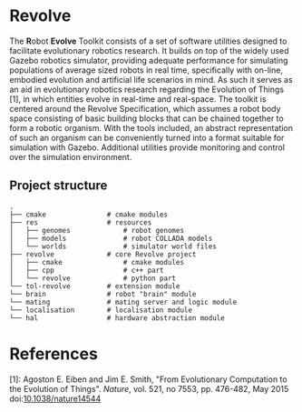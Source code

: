 # Revolve

The **R**obot **Evolve** Toolkit consists of a set of software
utilities designed to facilitate evolutionary robotics research. It builds
on top of the widely used Gazebo robotics simulator, providing adequate
performance for simulating populations of average sized robots in real time,
specifically with on-line, embodied evolution and artificial life scenarios in
mind. As such it serves as an aid in evolutionary robotics research regarding
the Evolution of Things [1], in which entities evolve in real-time and
real-space. The toolkit is centered around the Revolve Specification, which
assumes a robot body space consisting of basic building blocks that can be
chained together to form a robotic organism. With the tools included, an
abstract representation of such an organism can be conveniently turned into a
format suitable for simulation with Gazebo. Additional utilities provide
monitoring and control over the simulation environment.

## Project structure

```
.
├── cmake               # cmake modules
├── res                 # resources
│   ├── genomes             # robot genomes
│   ├── models              # robot COLLADA models
│   └── worlds              # simulator world files
├── revolve             # core Revolve project
│   ├── cmake               # cmake modules
│   ├── cpp                 # c++ part
│   └── revolve             # python part
└── tol-revolve         # extension module
└── brain               # robot "brain" module
└── mating              # mating server and logic module
└── localisation        # localisation module
└── hal                 # hardware abstraction module
```

# References

[1]: Agoston E. Eiben and Jim E. Smith, "From Evolutionary Computation to the
Evolution of Things". *Nature*, vol. 521, no 7553, pp. 476-482, May 2015 
doi:[10.1038/nature14544](http://www.cs.vu.nl/%7Egusz/papers/2015-From%20evolutionary%20computation%20to%20the%20evolution%20of%20things.pdf)
